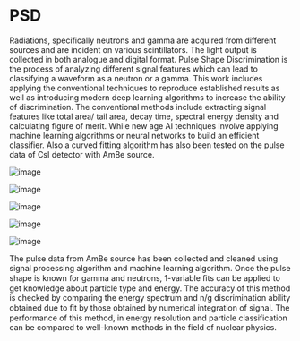 # PSD

Radiations, specifically neutrons and gamma are acquired from different sources and are incident on various scintillators. The light output is collected in both analogue and digital format. Pulse Shape Discrimination is the process of analyzing different signal features which can lead to classifying a waveform as a neutron or a gamma. This work includes applying the conventional techniques to reproduce established results as well as introducing modern deep learning algorithms to increase the ability of discrimination. The conventional methods include extracting signal features like total area/ tail area, decay time, spectral energy density and calculating figure of merit. While new age AI techniques involve applying machine learning algorithms or neural networks to build an efficient classifier. Also a curved fitting algorithm has also been tested on the pulse data of CsI detector with AmBe source.


![image](https://github.com/Sutirtha-github/PSD/assets/67169634/eb8589ae-8a3c-4fab-aa49-8be526e98be8)


![image](https://github.com/Sutirtha-github/PSD/assets/67169634/9363187d-d34b-4957-b0dd-149e05af390b)


![image](https://github.com/Sutirtha-github/PSD/assets/67169634/6a9a859d-6c16-482f-9374-e55d284c0178)


![image](https://github.com/Sutirtha-github/PSD/assets/67169634/bd649796-d999-40aa-b1db-e3437b301039)


![image](https://github.com/Sutirtha-github/PSD/assets/67169634/90f13958-f8bc-47b6-8d73-95187cd14867)


The pulse data from AmBe source has been collected and cleaned using signal processing algorithm and machine learning algorithm. Once the pulse shape is known for gamma and
neutrons, 1-variable ﬁts can be applied to get knowledge about particle type and
energy. The accuracy of this method is checked by comparing the energy spectrum
and n/g discrimination ability obtained due to ﬁt by those obtained by numerical integration of signal. The performance of this method, in energy resolution and particle classification can be compared to well-known methods in the field of nuclear physics.




